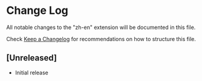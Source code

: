 # Change Log

All notable changes to the "zh-en" extension will be documented in this file.

Check [Keep a Changelog](http://keepachangelog.com/) for recommendations on how to structure this file.

## [Unreleased]

- Initial release